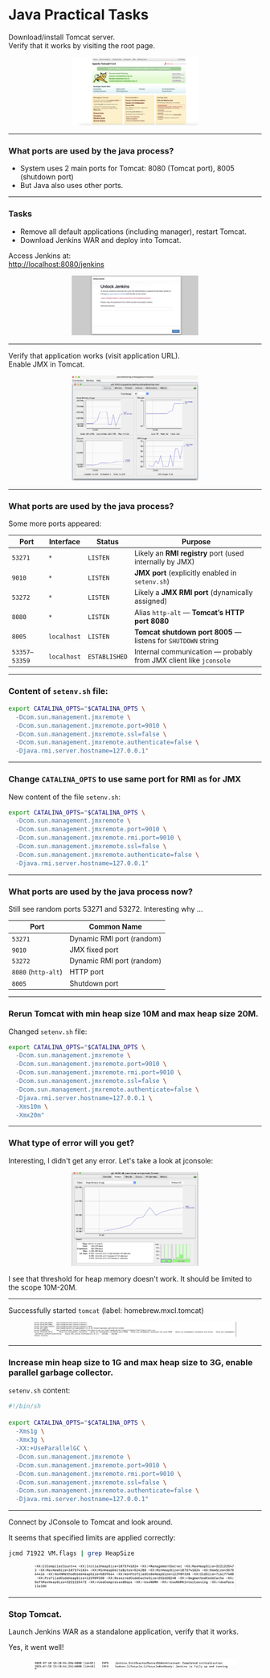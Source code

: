 # Java Practical Tasks

Download/install Tomcat server.  
Verify that it works by visiting the root page.

<p align="center"> <img src="img/img1.png" alt="IMG1" width="50%"> </p>

---

### What ports are used by the java process?

- System uses 2 main ports for Tomcat: 8080 (Tomcat port), 8005 (shutdown port)  
- But Java also uses other ports.

---

### Tasks

- Remove all default applications (including manager), restart Tomcat.  
- Download Jenkins WAR and deploy into Tomcat.  

Access Jenkins at:  
[http://localhost:8080/jenkins](http://localhost:8080/jenkins)

<p align="center"> <img src="img/img2.png" alt="IMG2" width="50%"> </p>

---
Verify that application works (visit application URL).  
Enable JMX in Tomcat.

<p align="center"> <img src="img/img3.png" alt="IMG3" width="50%"> </p>

---

### What ports are used by the java process?

Some more ports appeared:

| Port          | Interface   | Status        | Purpose                                                            |
| ------------- | ----------- | ------------- | ------------------------------------------------------------------ |
| `53271`       | `*`         | `LISTEN`      | Likely an **RMI registry** port (used internally by JMX)           |
| `9010`        | `*`         | `LISTEN`      | **JMX port** (explicitly enabled in `setenv.sh`)                   |
| `53272`       | `*`         | `LISTEN`      | Likely a **JMX RMI port** (dynamically assigned)                   |
| `8080`        | `*`         | `LISTEN`      | Alias `http-alt` — **Tomcat’s HTTP port 8080**                     |
| `8005`        | `localhost` | `LISTEN`      | **Tomcat shutdown port 8005** — listens for `SHUTDOWN` string     |
| `53357–53359` | `localhost` | `ESTABLISHED` | Internal communication — probably from JMX client like `jconsole`  |

---

### Content of `setenv.sh` file:

```sh
export CATALINA_OPTS="$CATALINA_OPTS \
  -Dcom.sun.management.jmxremote \
  -Dcom.sun.management.jmxremote.port=9010 \
  -Dcom.sun.management.jmxremote.ssl=false \
  -Dcom.sun.management.jmxremote.authenticate=false \
  -Djava.rmi.server.hostname=127.0.0.1"
````

---

### Change `CATALINA_OPTS` to use same port for RMI as for JMX

New content of the file `setenv.sh`:

```sh
export CATALINA_OPTS="$CATALINA_OPTS \
  -Dcom.sun.management.jmxremote \
  -Dcom.sun.management.jmxremote.port=9010 \
  -Dcom.sun.management.jmxremote.rmi.port=9010 \
  -Dcom.sun.management.jmxremote.ssl=false \
  -Dcom.sun.management.jmxremote.authenticate=false \
  -Djava.rmi.server.hostname=127.0.0.1"
```

---

### What ports are used by the java process now?

Still see random ports 53271 and 53272. Interesting why ... 

| **Port**            | **Common Name**           |
| ------------------- | ------------------------- |
| `53271`             | Dynamic RMI port (random) |
| `9010`              | JMX fixed port            |
| `53272`             | Dynamic RMI port (random) |
| `8080` (`http-alt`) | HTTP port                 |
| `8005`              | Shutdown port             |

---

### Rerun Tomcat with min heap size 10M and max heap size 20M.

Changed `setenv.sh` file:

```sh
export CATALINA_OPTS="$CATALINA_OPTS \
  -Dcom.sun.management.jmxremote \
  -Dcom.sun.management.jmxremote.port=9010 \
  -Dcom.sun.management.jmxremote.rmi.port=9010 \
  -Dcom.sun.management.jmxremote.ssl=false \
  -Dcom.sun.management.jmxremote.authenticate=false \
  -Djava.rmi.server.hostname=127.0.0.1 \
  -Xms10m \
  -Xmx20m"
```

---

### What type of error will you get?

Interesting, I didn't get any error. Let's take a look at jconsole:

<p align="center"> <img src="img/img4.png" alt="IMG4" width="50%"> </p>

I see that threshold for heap memory doesn't work. It should be limited to the scope 10M-20M.

---

Successfully started `tomcat` (label: homebrew.mxcl.tomcat)

<p align="center"> <img src="img/img5.png" alt="IMG5" width="80%"> </p>

---

### Increase min heap size to 1G and max heap size to 3G, enable parallel garbage collector.

`setenv.sh` content:

```sh
#!/bin/sh

export CATALINA_OPTS="$CATALINA_OPTS \
  -Xms1g \
  -Xmx3g \
  -XX:+UseParallelGC \
  -Dcom.sun.management.jmxremote \
  -Dcom.sun.management.jmxremote.port=9010 \
  -Dcom.sun.management.jmxremote.rmi.port=9010 \
  -Dcom.sun.management.jmxremote.ssl=false \
  -Dcom.sun.management.jmxremote.authenticate=false \
  -Djava.rmi.server.hostname=127.0.0.1"
```

---

Connect by JConsole to Tomcat and look around.

It seems that specified limits are applied correctly:

```bash
jcmd 71922 VM.flags | grep HeapSize
```

<p align="center"> <img src="img/img6.png" alt="IMG6" width="80%"> </p>

---

### Stop Tomcat.

Launch Jenkins WAR as a standalone application, verify that it works.

Yes, it went well!

<p align="center"> <img src="img/img7.png" alt="IMG7" width="80%"> </p>

